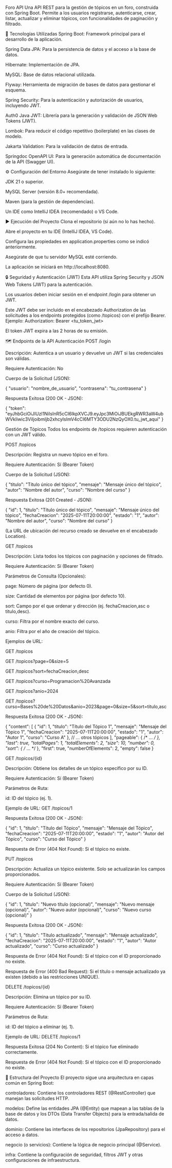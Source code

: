 Foro API
Una API REST para la gestión de tópicos en un foro, construida con Spring Boot. 
Permite a los usuarios registrarse, autenticarse, crear, listar, actualizar y eliminar tópicos, con funcionalidades de paginación y filtrado.

🚀 Tecnologías Utilizadas
Spring Boot: Framework principal para el desarrollo de la aplicación.

Spring Data JPA: Para la persistencia de datos y el acceso a la base de datos.

Hibernate: Implementación de JPA.

MySQL: Base de datos relacional utilizada.

Flyway: Herramienta de migración de bases de datos para gestionar el esquema.

Spring Security: Para la autenticación y autorización de usuarios, incluyendo JWT.

Auth0 Java JWT: Librería para la generación y validación de JSON Web Tokens (JWT).

Lombok: Para reducir el código repetitivo (boilerplate) en las clases de modelo.

Jakarta Validation: Para la validación de datos de entrada.

Springdoc OpenAPI UI: Para la generación automática de documentación de la API (Swagger UI).

⚙️ Configuración del Entorno
Asegúrate de tener instalado lo siguiente:

JDK 21 o superior.

MySQL Server (versión 8.0+ recomendada).

Maven (para la gestión de dependencias).

Un IDE como IntelliJ IDEA (recomendado) o VS Code.

▶️ Ejecución del Proyecto
Clona el repositorio (si aún no lo has hecho).

Abre el proyecto en tu IDE (IntelliJ IDEA, VS Code).

Configura las propiedades en application.properties como se indicó anteriormente.

Asegúrate de que tu servidor MySQL esté corriendo.

La aplicación se iniciará en http://localhost:8080.

🔒 Seguridad y Autenticación (JWT)
Esta API utiliza Spring Security y JSON Web Tokens (JWT) para la autenticación.

Los usuarios deben iniciar sesión en el endpoint /login para obtener un JWT.

Este JWT debe ser incluido en el encabezado Authorization de las solicitudes a los endpoints protegidos (como /topicos) con el prefijo Bearer.
Ejemplo: Authorization: Bearer <tu_token_jwt>

El token JWT expira a las 2 horas de su emisión.

🗺️ Endpoints de la API
Autenticación
POST /login

Descripción: Autentica a un usuario y devuelve un JWT si las credenciales son válidas.

Requiere Autenticación: No

Cuerpo de la Solicitud (JSON):

{
    "usuario": "nombre_de_usuario",
    "contrasena": "tu_contrasena"
}

Respuesta Exitosa (200 OK - JSON):

{
    "token": "eyJhbGciOiJIUzI1NiIsInR5cCI6IkpXVCJ9.eyJpc3MiOiJBUEkgRWR3aW4ubWVkIiwic3ViIjoibmljb2xhcyIsImV4cCI6MTY3ODU2NzQyOX0.tu_jwt_aqui"
}

Gestión de Tópicos
Todos los endpoints de /topicos requieren autenticación con un JWT válido.

POST /topicos

Descripción: Registra un nuevo tópico en el foro.

Requiere Autenticación: Sí (Bearer Token)

Cuerpo de la Solicitud (JSON):

{
    "titulo": "Título único del tópico",
    "mensaje": "Mensaje único del tópico",
    "autor": "Nombre del autor",
    "curso": "Nombre del curso"
}

Respuesta Exitosa (201 Created - JSON):

{
    "id": 1,
    "titulo": "Título único del tópico",
    "mensaje": "Mensaje único del tópico",
    "fechaCreacion": "2025-07-11T20:00:00",
    "estado": "1",
    "autor": "Nombre del autor",
    "curso": "Nombre del curso"
}

(La URL de ubicación del recurso creado se devuelve en el encabezado Location).

GET /topicos

Descripción: Lista todos los tópicos con paginación y opciones de filtrado.

Requiere Autenticación: Sí (Bearer Token)

Parámetros de Consulta (Opcionales):

page: Número de página (por defecto 0).

size: Cantidad de elementos por página (por defecto 10).

sort: Campo por el que ordenar y dirección (ej. fechaCreacion,asc o titulo,desc).

curso: Filtra por el nombre exacto del curso.

anio: Filtra por el año de creación del tópico.

Ejemplos de URL:

GET /topicos

GET /topicos?page=0&size=5

GET /topicos?sort=fechaCreacion,desc

GET /topicos?curso=Programacion%20Avanzada

GET /topicos?anio=2024

GET /topicos?curso=Bases%20de%20Datos&anio=2023&page=0&size=5&sort=titulo,asc

Respuesta Exitosa (200 OK - JSON):

{
    "content": [
        {
            "id": 1,
            "titulo": "Título del Tópico 1",
            "mensaje": "Mensaje del Tópico 1",
            "fechaCreacion": "2025-07-11T20:00:00",
            "estado": "1",
            "autor": "Autor 1",
            "curso": "Curso A"
        },
        // ... otros tópicos
    ],
    "pageable": { /* ... */ },
    "last": true,
    "totalPages": 1,
    "totalElements": 2,
    "size": 10,
    "number": 0,
    "sort": { /* ... */ },
    "first": true,
    "numberOfElements": 2,
    "empty": false
}

GET /topicos/{id}

Descripción: Obtiene los detalles de un tópico específico por su ID.

Requiere Autenticación: Sí (Bearer Token)

Parámetros de Ruta:

id: ID del tópico (ej. 1).

Ejemplo de URL: GET /topicos/1

Respuesta Exitosa (200 OK - JSON):

{
    "id": 1,
    "titulo": "Título del Tópico",
    "mensaje": "Mensaje del Tópico",
    "fechaCreacion": "2025-07-11T20:00:00",
    "estado": "1",
    "autor": "Autor del Tópico",
    "curso": "Curso del Tópico"
}

Respuesta de Error (404 Not Found): Si el tópico no existe.

PUT /topicos

Descripción: Actualiza un tópico existente. Solo se actualizarán los campos proporcionados.

Requiere Autenticación: Sí (Bearer Token)

Cuerpo de la Solicitud (JSON):

{
    "id": 1,
    "titulo": "Nuevo título (opcional)",
    "mensaje": "Nuevo mensaje (opcional)",
    "autor": "Nuevo autor (opcional)",
    "curso": "Nuevo curso (opcional)"
}

Respuesta Exitosa (200 OK - JSON):

{
    "id": 1,
    "titulo": "Título actualizado",
    "mensaje": "Mensaje actualizado",
    "fechaCreacion": "2025-07-11T20:00:00",
    "estado": "1",
    "autor": "Autor actualizado",
    "curso": "Curso actualizado"
}

Respuesta de Error (404 Not Found): Si el tópico con el ID proporcionado no existe.

Respuesta de Error (400 Bad Request): Si el título o mensaje actualizado ya existen (debido a las restricciones UNIQUE).

DELETE /topicos/{id}

Descripción: Elimina un tópico por su ID.

Requiere Autenticación: Sí (Bearer Token)

Parámetros de Ruta:

id: ID del tópico a eliminar (ej. 1).

Ejemplo de URL: DELETE /topicos/1

Respuesta Exitosa (204 No Content): Si el tópico fue eliminado correctamente.

Respuesta de Error (404 Not Found): Si el tópico con el ID proporcionado no existe.

📂 Estructura del Proyecto
El proyecto sigue una arquitectura en capas común en Spring Boot:

controladores: Contiene los controladores REST (@RestController) que manejan las solicitudes HTTP.

modelos: Define las entidades JPA (@Entity) que mapean a las tablas de la base de datos y los DTOs (Data Transfer Objects) para la entrada/salida de datos.

dominio: Contiene las interfaces de los repositorios (JpaRepository) para el acceso a datos.

negocio (o servicios): Contiene la lógica de negocio principal (@Service).

infra: Contiene la configuración de seguridad, filtros JWT y otras configuraciones de infraestructura.
